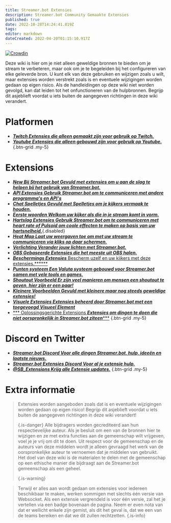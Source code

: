 ```yaml
---
title: Streamer.bot Extensies
description: Streamer.bot Community Gemaakte Extensies
published: true
date: 2022-10-28T14:24:41.819Z
tags:
editor: markdown
dateCreated: 2022-04-20T01:15:10.917Z
---
```


[![Crowdin](https://badges.crowdin.net/streamer-bot-extensions-wiki/localized.svg)](https://translate.botextensions.dev/project/streamer-bot-extensions-wiki)


Deze wiki is hier om je niet alleen geweldige bronnen te bieden om je stream te verbeteren, maar ook om je te begeleiden bij het configureren van elke geleverde bron. U kunt elk van deze gebruiken en wijzigen zoals u wilt, maar extensies worden verstrekt zoals is en eventuele wijzigingen worden gedaan op eigen risico. Als de handleidingen op deze wiki niet worden gevolgd, kan dat leiden tot het onfunctioneren van de hulpbronnen. Begrijp dit asjeblieft voordat u iets buiten de aangegeven richtingen in deze wiki verandert.
# Platformen

- [<i class="mdi mdi-twitch text--twitch"></i> ***Twitch ***Extensies die alleen gemaakt zijn voor gebruik op Twitch.******](./extensions/twitch)
- [<i class="mdi mdi-youtube text--youtube" ></i> ***Youtube ***Extensies die alleen gebouwd zijn voor gebruik op Youtube.******](./extensions/youtube)
{.btn-grid .my-5}

# Extensions


- [ <i class="mdi mdi-new-box" style="color: deepskyblue;"></i> ***New Bij Streamer.bot ***Gevuld met extensies om u aan de slag te helpen bij het gebruik van Streamer.bot.****** ](/extensions/new-to-sb)
-  [<i class="mdi mdi-api" style="color: deepskyblue"></i> ***API Extensies ***Gebruik Streamer.bot om te communiceren met andere programma's en API's******](/extensions/api-extensions)
- [<i class="mdi mdi-dice-6" style="color: deepskyblue"></i> ***Chat Spelletjes ***Gevuld met Spelletjes om je kijkers vermaak te houden.******](/extensions/chat-games)
- [<i class="mdi mdi-chat" style="color: deepskyblue"></i> ***Eerste woorden ***Welkom uw kijker als die in je stream komt in vorm.******](/extensions/first-words)
- [<i class="fas fa-heart" style="color: deepskyblue"></i> ***Hartslag Extensies ***Gebruik Streamer.bot om te communiceren met heart rate of Pulsoid om coole effecten te maken op basis van uw hartsnelheid.******](/extensions/heart-rate/ ""){.disabled}
- [<i class="mdi mdi-cursor-default-click" style="color: deepskyblue"></i> ***Heat Map ***Laat uw weergaven toe om met uw stream te communiceren via kliks op daar schermen.******](/extensions/heat-map)
- [<i class="mdi mdi-lightbulb-on" style="color: deepskyblue"></i> ***Verlichting ***Verander jouw lichten met Streamer.bot.******](/extensions/lighting-control-links)
- [<i class="mdi mdi-antenna" style="color: deepskyblue"></i> ***OBS Gebaseerde ***Extensies die het meeste uit OBS halen.******](/extensions/obs-based-extensions)
- [<i class="mdi mdi-shield-half-full" style="color: deepskyblue"></i> ***Beschermings Extensies*** Bescherm uzelf en uw kijkers met deze extensies.******](/extensions/protective-extensions)
- [<i class="fas fa-coins" style="color: deepskyblue"></i> ***Punten systeem ***Een Valuta systeem gebouwd voor Streamer.bot samen met vele tools en games.******](/extensions/points-system)
- [<i class="mdi mdi-bullhorn" style="color: deepskyblue"></i> ***Shoutout Voorbeeld ***Er zijn veel manieren om mensen een shoutout te geven, hier zijn er een paar!******](/extensions/shoutout-examples)
- [<i class="fas fa-heart" style="color: deepskyblue"></i> ***Kleinere Voorbeelden ***Gevuld met kleinere maar nog steeds geweldige extensies!******](/extensions/smaller-extensions)
- [<i class="fas fa-eye" style="color: deepskyblue"></i> ***Visuele Extensies ***Extensies beheerd door Streamer.bot met een toegevoegd Visueel Element******](/extensions/visual-extensions)
- [<i class="mdi mdi-reload" style="color: deepskyblue"></i> *** Oplossingsgerichte Extensions ***Extensies om dingen te doen die niet oorspronkelijk in Streamer.bot ziteen******](/extensions/workarounds)
{.btn-grid .my-5}




# Discord en Twitter
- [<i class="mdi mdi-discord text--discord"></i>***Streamer.bot Discord ***Voor alle dingen Streamer.bot, hulp, ideeën en laatste nieuws.******](https://discord.gg/6jBaYeatnZ)
- [<i class="mdi mdi-discord text--discord"></i>***Streamer.bot Extensies Discord ***Voor al je extensie hulp.******](https://discord.gg/a9ttKtkUZ7)
- [<i class="mdi mdi-twitter" style="color:#1DA1F2"></i> ***@SB_Extensions ***Krijg alle Extensie updates.******](https://twitter.com/SB_Extensions)
{.btn-grid .my-5}

# Extra informatie
> Extensies worden aangeboden zoals dat is en eventuele wijzigingen worden gedaan op eigen risico! Begrijp dit asjeblieft voordat u iets buiten de aangegeven richtingen in deze wiki verandert! 
> 
> {.is-danger}
> Alle bijdragers worden gecrediteerd aan hun respectievelijke auteur. Als je besluit om een van de bronnen hier te wijzigen en ze met extra functies aan de gemeenschap wilt vrijgeven, voel je je vrij om dit te doen. Uit respect voor de gemeenschap en de auteurs van deze middelen wordt je alleen gevraagd het werk van de oorspronkelijke auteur te vernoemen dat je middelen van gebruikt. Het doel van deze wiki is de materialen te delen met de gemeenschap op een ethische manier die bijdraagt aan de Streamer.bot gemeenschap als een geheel. 
> 
> {.is-warning}

> Terwijl er alles aan wordt gedaan om extensies voor iedereen beschikbaar te maken, werken sommigen met slechts één versie van Websocket. Als een extensie vergrendeld is voor één versie, zal het je vertellen via een badge bovenaan de pagina. Neem er even nota van dat er wellicht enkele zijn gemist, als dit het geval is, dat we een van de teams bereiken en dat we dit zullen rechtzetten. {.is-info}